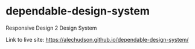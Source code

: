 # dependable-design-system
Responsive Design 2 Design System

Link to live site: https://alechudson.github.io/dependable-design-system/
